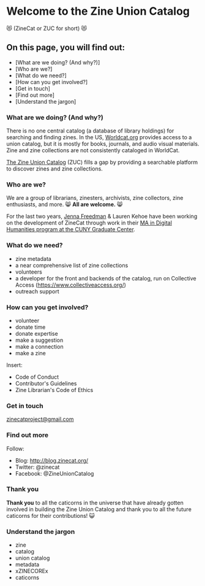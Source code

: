 # Welcome to the Zine Union Catalog 
:heart_eyes_cat: (ZineCat or ZUC for short) :heart_eyes_cat:  

## On this page, you will find out: 
* [What are we doing? (And why?)] 
* [Who are we?]
* [What do we need?]
* [How can you get involved?]
* [Get in touch]
* [Find out more]
* [Understand the jargon]

### What are we doing? (And why?)
There is no one central catalog (a database of library holdings) for searching and finding zines.  In the US, [Worldcat.org](worldcat.org) provides access to a union catalog, but it is mostly for books, journals, and audio visual materials. Zine and zine collections are not consistently cataloged in WorldCat.	

[The Zine Union Catalog](http://zinecat.org/) (ZUC) fills a gap by providing a searchable platform to discover zines and zine collections.	

### Who are we?
We are a group of librarians, zinesters, archivists, zine collectors, zine enthusiasts, and more.  :smile_cat: **All are welcome.** :smile_cat: 

For the last two years, [Jenna Freedman](http://lowereastsidelibrarian.info/) & Lauren Kehoe have been working on the development of ZineCat through work in their [MA in Digital Humanities program at the CUNY Graduate Center](https://www.gc.cuny.edu/Page-Elements/Academics-Research-Centers-Initiatives/Masters-Programs/Digital-Humanities).

### What do we need?
- zine metadata
- a near comprehensive list of zine collections
- volunteers 
- a developer for the front and backends of the catalog, run on Collective Access (https://www.collectiveaccess.org/)
- outreach support

### How can you get involved?
- volunteer
- donate time
- donate expertise
- make a suggestion
- make a connection
- make a zine

Insert: 
- Code of Conduct
- Contributor's Guidelines
- Zine Librarian's Code of Ethics 

### Get in touch
zinecatproject@gmail.com 

### Find out more
Follow:
- Blog: http://blog.zinecat.org/ 
- Twitter: @zinecat
- Facebook: @ZineUnionCatalog

### Thank you
**Thank you** to all the caticorns in the universe that have already gotten involved in building the Zine Union Catalog and thank you to all the future caticorns for their contributions! :smiley_cat:

### Understand the jargon
- zine
- catalog 
- union catalog 
- metadata 
- xZINECOREx
- caticorns
